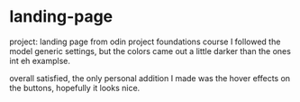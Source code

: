 # landing-page
project: landing page from odin project foundations course
I followed the model generic settings, but the colors came out a little darker than the ones int eh examplse.

overall satisfied, the only personal addition I made was the hover effects on the buttons, hopefully it looks nice.
